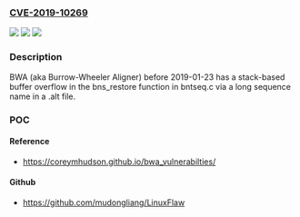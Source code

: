 ### [CVE-2019-10269](https://cve.mitre.org/cgi-bin/cvename.cgi?name=CVE-2019-10269)
![](https://img.shields.io/static/v1?label=Product&message=n%2Fa&color=blue)
![](https://img.shields.io/static/v1?label=Version&message=n%2Fa&color=blue)
![](https://img.shields.io/static/v1?label=Vulnerability&message=n%2Fa&color=brighgreen)

### Description

BWA (aka Burrow-Wheeler Aligner) before 2019-01-23 has a stack-based buffer overflow in the bns_restore function in bntseq.c via a long sequence name in a .alt file.

### POC

#### Reference
- https://coreymhudson.github.io/bwa_vulnerabilties/

#### Github
- https://github.com/mudongliang/LinuxFlaw

